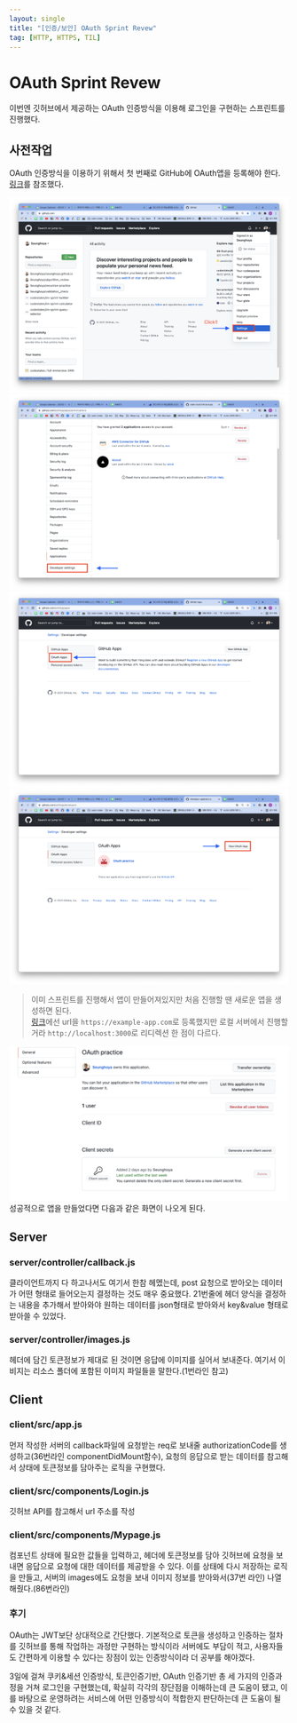 ```yaml
---
layout: single
title: "[인증/보안] OAuth Sprint Revew"
tag: [HTTP, HTTPS, TIL]
---
```


# OAuth Sprint Revew
이번엔 깃허브에서 제공하는 OAuth 인증방식을 이용해 로그인을 구현하는 스프린트를 진행했다. 

## 사전작업
OAuth 인증방식을 이용하기 위해서 첫 번째로 GitHub에 OAuth앱을 등록해야 한다. [링크](https://www.oauth.com/oauth2-servers/accessing-data/create-an-application/)를 참조했다.

![1](../assets/images/OAuthSprintReview/1.png)
![2](../assets/images/OAuthSprintReview/2.png)
![3](../assets/images/OAuthSprintReview/3.png)
![4](../assets/images/OAuthSprintReview/4.png)
> 이미 스프린트를 진행해서 앱이 만들어져있지만 처음 진행할 땐 새로운 앱을 생성하면 된다. <br>
[링크](https://www.oauth.com/oauth2-servers/accessing-data/create-an-application/)에선 url을 `https://example-app.com`로 등록했지만 로컬 서버에서 진행할거라 `http://localhost:3000`로 리디렉션 한 점이 다르다.

![5](../assets/images/OAuthSprintReview/5.png)
성공적으로 앱을 만들었다면 다음과 같은 화면이 나오게 된다.

## Server

### server/controller/callback.js
<script src="https://gist.github.com/Seunghoya/5cb9410583f2525f93421fc31d70e35c.js"></script>
클라이언트까지 다 하고나서도 여기서 한참 헤멨는데, post 요청으로 받아오는 데이터가 어떤 형태로 들어오는지 결정하는 것도 매우 중요했다. 21번줄에 헤더 양식을 결정하는 내용을 추가해서 받아와야 원하는 데이터를 json형태로 받아와서 key&value 형태로 받아쓸 수 있었다.


### server/controller/images.js
<script src="https://gist.github.com/Seunghoya/efa9bd475ed1f6e9314d747465459a10.js"></script>
헤더에 담긴 토큰정보가 제대로 된 것이면 응답에 이미지를 실어서 보내준다. 여기서 이비지는 리소스 폴더에 포함된 이미지 파일들을 말한다.(1번라인 참고)


## Client
### client/src/app.js
<script src="https://gist.github.com/Seunghoya/16c1d222016c1119ad4df538919a5252.js"></script>
먼저 작성한 서버의 callback파일에 요청받는 req로 보내줄 authorizationCode를 생성하고(36번라인 componentDidMount함수), 요청의 응답으로 받는 데이터를 참고해서 상태에 토큰정보를 담아주는 로직을 구현했다.

### client/src/components/Login.js
<script src="https://gist.github.com/Seunghoya/35d2b3ad9e9b41b79ab0453a2e730145.js"></script>
깃허브 API를 참고해서 url 주소를 작성

### client/src/components/Mypage.js
<script src="https://gist.github.com/Seunghoya/ba3ba6802a54d344d2292cb10ba9a942.js"></script>
컴포넌트 상태에 필요한 값들을 입력하고, 헤더에 토큰정보를 담아 깃허브에 요청을 보내면 응답으로 요청에 대한 데이터를 제공받을 수 있다. 이를 상태에 다시 저장하는 로직을 만들고, 서버의 images에도 요청을 보내 이미지 정보를 받아와서(37번 라인) 나열해줬다.(86번라인) 


### 후기
OAuth는 JWT보단 상대적으로 간단했다. 기본적으로 토큰을 생성하고 인증하는 절차를 깃허브를 통해 작업하는 과정만 구현하는 방식이라 서버에도 부담이 적고, 사용자들도 간편하게 이용할 수 있다는 장점이 있는 인증방식이라 더 공부를 해야겠다.<br>

3일에 걸쳐 쿠키&세션 인증방식, 토큰인증기반, OAuth 인증기반 총 세 가지의 인증과정을 거쳐 로그인을 구현했는데, 확실히 각각의 장단점을 이해하는데 큰 도움이 됐고, 이를 바탕으로 운영하려는 서비스에 어떤 인증방식이 적합한지 판단하는데 큰 도움이 될 수 있을 것 같다. 